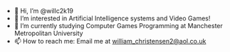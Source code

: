 - 👋 Hi, I’m @willc2k19
- 👀 I’m interested in Artificial Intelligence systems and Video Games!
- 🌱 I’m currently studying Computer Games Programming at Manchester Metropolitan University
- 📫 How to reach me: Email me at william_christensen2@aol.co.uk

<!---
willc2k19/willc2k19 is a ✨ special ✨ repository because its `README.md` (this file) appears on your GitHub profile.
You can click the Preview link to take a look at your changes.
--->
